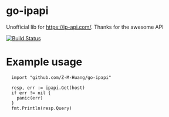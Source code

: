# go-ipapi
Unofficial lib for https://ip-api.com/. Thanks for the awesome API

[![Build Status](https://travis-ci.com/Z-M-Huang/go-ipapi.svg?branch=master)](https://travis-ci.com/Z-M-Huang/go-ipapi)

# Example usage
```
  import "github.com/Z-M-Huang/go-ipapi"

  resp, err := ipapi.Get(host)
  if err != nil {
    panic(err)
  }
  fmt.Println(resp.Query)
```